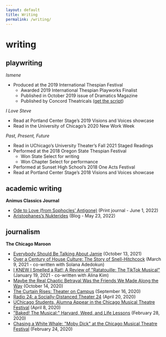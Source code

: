 ```yaml
---
layout: default
title: Writing
permalink: /writing/
---
```


# writing

## playwriting

*Ismene*
* Produced at the 2019 International Thespian Festival
    * Awarded 2019 International Thespian Playworks Finalist
    * Published in October 2019 issue of Dramatics Magazine
    * Published by Concord Theatricals ([get the script](https://www.concordtheatricals.com/s/92169/ismene))

*I Love Steve*
* Read at Portland Center Stage’s 2019 Visions and Voices showcase
* Read in the University of Chicago’s 2020 New Work Week

*Past, Present, Future*
* Read in UChicago’s University Theater’s Fall 2021 Staged Readings
* Performed at the 2018 Oregon State Thespian Festival
    * Won State Select for writing
    * Won Chapter Select for performance
* Performed at Sunset High School’s 2018 One Acts Festival
* Read at Portland Center Stage’s 2018 Visions and Voices showcase

## academic writing

**Animus Classics Journal**
* [Ode to Love (from Sophocles’ Antigone)](https://www.yumpu.com/en/document/view/66958042/animus-classics-journal-vol-2-issue-2) (Print journal - June 1, 2022)
* [Aristophanes’s Nukterides](https://voices.uchicago.edu/animus/2022/05/23/aristophaness-nukterides/) (Blog - May 23, 2022)

## journalism
**The Chicago Maroon**
* [Everybody Should Be Talking About Jamie](https://chicagomaroon.com/article/2021/10/13/everybody-talking-jamie/) (October 13, 2021)
* [Over a Century of House Culture: The Story of Snell-Hitchcock](https://www.chicagomaroon.com/article/2021/3/9/century-house-culture-story-snell-hitchcock/) (March 9, 2021 - co-written with Solana Adedokun)
* [I KNEW I Smelled a Rat!: A Review of "Ratatouille: The TikTok Musical"](https://www.chicagomaroon.com/article/2021/1/19/knew-smelled-rat-review-ratatouille-tiktok-musical/) (January 19, 2021 - co-written with Alina Kim)
* [Maybe the Real Chaotic Betrayal Was the Friends We Made Along the Way](https://www.chicagomaroon.com/article/2020/10/15/maybe-real-chaotic-betrayal-friends-made-along-way/) (October 14, 2020)
* [The Curtain Rises: Theater on Campus](https://www.chicagomaroon.com/article/2020/9/17/curtain-rises-theater-campus/) (September 16, 2020)
* [Radio 24: a Socially-Distanced Theater 24](https://www.chicagomaroon.com/article/2020/4/21/radio-24-socially-distanced-theater-24/) (April 20, 2020)
* [UChicago Students, Alumna Appear in the Chicago Musical Theatre Festival](https://www.chicagomaroon.com/article/2020/4/8/uchicago-students-alumna-appear-chicago-musical-th/) (April 8, 2020)
* ["Baked! The Musical:" Harvard, Weed, and Life Lessons](https://www.chicagomaroon.com/article/2020/2/28/baked-musical-harvard-weed-life-lessons/) (February 28, 2020)
* [Chasing a White Whale: "Moby Dick" at the Chicago Musical Theatre Festival](https://www.chicagomaroon.com/article/2020/2/25/chasing-white-whale-moby-dick-chicago-musical-thea/) (February 24, 2020)